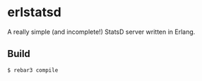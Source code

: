 erlstatsd
=====

A really simple (and incomplete!) StatsD server written in Erlang.

Build
-----

    $ rebar3 compile
